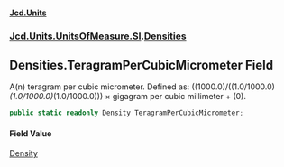 #### [Jcd.Units](index.md 'index')
### [Jcd.Units.UnitsOfMeasure.SI](Jcd.Units.UnitsOfMeasure.SI.md 'Jcd.Units.UnitsOfMeasure.SI').[Densities](Densities.md 'Jcd.Units.UnitsOfMeasure.SI.Densities')

## Densities.TeragramPerCubicMicrometer Field

A(n) teragram per cubic micrometer. Defined as: ((1000.0)/((1.0/1000.0)*(1.0/1000.0)*(1.0/1000.0))) × gigagram per cubic millimeter + (0).

```csharp
public static readonly Density TeragramPerCubicMicrometer;
```

#### Field Value
[Density](Density.md 'Jcd.Units.UnitTypes.Density')